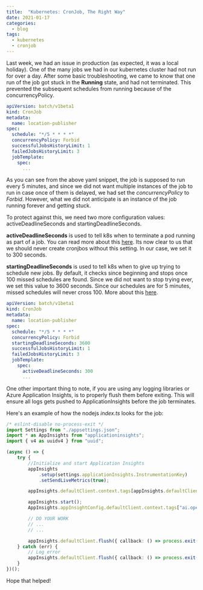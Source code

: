```yaml
---
title:  "Kubernetes: CronJob, The Right Way"
date: 2021-01-17
categories:
  - blog
tags:
  - kubernetes
  - cronjob
---
```


Last week, we had an issue in production (as expected, it was a local holiday). One of the many jobs we had in our kubernetes cluster had not run for over a day. After some basic troubleshooting, we came to know that one run of the job got stuck in the **Running** state, and had not terminated. This prevented the subsequent schedules from running because of the concurrencyPolicy.

```yaml
apiVersion: batch/v1beta1
kind: CronJob
metadata:
  name: location-publisher
spec:
  schedule: "*/5 * * * *"
  concurrencyPolicy: Forbid
  successfulJobsHistoryLimit: 1
  failedJobsHistoryLimit: 3
  jobTemplate:
    spec:
      ...
```

As you can see from the above yaml snippet, the job is supposed to run every 5 minutes, and since we did not want multiple instances of the job to run in case once of them is delayed, we had set the _concurrencyPolicy_ to _Forbid_. However, what we did not anticipate is an instance of the job running forever and getting stuck.

To protect against this, we need two more configuration values: activeDeadlineSeconds and startingDeadlineSeconds.

**activeDeadlineSeconds** is used to tell k8s when to terminate a pod running as part of a job. You can read more about this [here](https://kubernetes.io/docs/concepts/workloads/controllers/job/#job-termination-and-cleanup). Its now clear to us that we should never create cronjbos without this setting. In our case, we set it to 300 seconds.

**startingDeadlineSeconds** is used to tell k8s when to give up trying to schedule new jobs. By default, it checks since beginning and stops once 100 missed schedules are found. Since we did not want to stop trying ever, we set this value to 3600 seconds. Since our schedules are for 5 minutes, missed schedules will never cross 100. More about this [here](https://kubernetes.io/docs/concepts/workloads/controllers/cron-jobs/#cron-job-limitations).

```yaml
apiVersion: batch/v1beta1
kind: CronJob
metadata:
  name: location-publisher
spec:
  schedule: "*/5 * * * *"
  concurrencyPolicy: Forbid
  startingDeadlineSeconds: 3600
  successfulJobsHistoryLimit: 1
  failedJobsHistoryLimit: 3
  jobTemplate:
    spec:
      activeDeadlineSeconds: 300
      ...
```

One other important thing to note, if you are using any logging libraries or Azure Application Insights, is to properly flush them before exiting. This will ensure all logs gets pushed to ApplicationInsights before the job terminates.

Here's an example of how the nodejs _index.ts_ looks for the job:

```typescript
/* eslint-disable no-process-exit */
import Settings from "./appsettings.json";
import * as AppInsights from "applicationinsights";
import { v4 as uuidv4 } from "uuid";

(async () => {
    try {
        //Initialize and start Application Insights
        appInsights
            .setup(settings.applicationInsights.InstrumentationKey)
            .setSendLiveMetrics(true);

        appInsights.defaultClient.context.tags[appInsights.defaultClient.context.keys.cloudRole] =  "LOCATION-PUBLISHER";

        appInsights.start();
        AppInsights.appInsightConfig.defaultClient.context.tags["ai.operation.id"] = uuidv4();

        // DO YOUR WORK
        // ...
        // ...

        appInsights.defaultClient.flush({ callback: () => process.exit() });
    } catch (err) {
        // Log error
        appInsights.defaultClient.flush({ callback: () => process.exit(1) });
    }
})();

```

Hope that helped!
